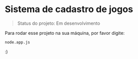 <h1>Sistema de cadastro de jogos</h1>

>Status do projeto: Em desenvolvimento

Para rodar esse projeto na sua máquina, por favor digite:

```
node.app.js
```

:)